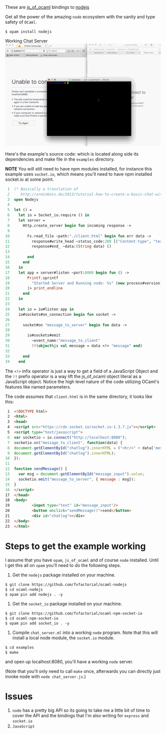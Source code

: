 These are [js\_of\_ocaml](https://github.com/ocsigen/js_of_ocaml) bindings to [nodejs](https://github.com/nodejs/node)

Get all the power of the amazing `node` ecosystem with the sanity and
type safety of `OCaml`.

```shell
$ opam install nodejs
```

Working Chat Server
![img](./node_server_working.gif)

Here's the example's source code: which is located along side its
dependencies and make file in the `examples` directory.

**NOTE** You will still need to have npm modules installed, for instance
this example uses `socket.io`, which means you'll need to have npm
installed socket.io at some point.

```ocaml
 1  (* Basically a translation of
 2     http://arminboss.de/2013/tutorial-how-to-create-a-basic-chat-with-node-js/ *)
 3  open Nodejs
 4  
 5  let () =
 6    let io = Socket_io.require () in
 7    let server =
 8      Http.create_server begin fun incoming response ->
 9  
10        Fs.read_file ~path:"./client.html" begin fun err data ->
11          response#write_head ~status_code:200 [("Content-type", "text/html")];
12          response#end_ ~data:(String data) ()
13  
14        end
15      end
16    in
17    let app = server#listen ~port:8080 begin fun () ->
18        Printf.sprintf
19          "Started Server and Running node: %s" (new process#version)
20        |> print_endline
21      end
22    in
23  
24    let io = io#listen app in
25    io#sockets#on_connection begin fun socket ->
26  
27      socket#on "message_to_server" begin fun data ->
28  
29        io#sockets#emit
30          ~event_name:"message_to_client"
31          !!(object%js val message = data <!> "message" end)
32  
33      end
34    end
```

The `<!>` infix operator is just a way to get a field of a JavaScript
Object and the `!!` prefix operator is a way lift the js\_of\_ocaml
object literal as a JavaScript object. Notice the high level nature of
the code utilizing OCaml's features like named parameters.

The code assumes that `client.html` is in the same directory, it looks
like this:

```html
 1  <!DOCTYPE html>
 2  <html>
 3  <head>
 4  <script src="https://cdn.socket.io/socket.io-1.3.7.js"></script>
 5  <script type="text/javascript">
 6  var socketio = io.connect("http://localhost:8080");
 7  socketio.on("message_to_client", function(data) {
 8  document.getElementById("chatlog").innerHTML = ("<hr/>" + data['message'] +
 9  document.getElementById("chatlog").innerHTML);
10  });
11  
12  function sendMessage() {
13    var msg = document.getElementById("message_input").value;
14    socketio.emit("message_to_server", { message : msg});
15  }
16  </script>
17  </head>
18  <body>
19          <input type="text" id="message_input"/>
20          <button onclick="sendMessage()">send</button>
21          <div id="chatlog"></div>
22  </body>
23  </html>
```

# Steps to get the example working

I assume that you have `opam`, `js_of_ocaml` and of course `node`
installed. Until I get this all on `opam` you'll need to do the
following steps.

1.  Get the `nodejs` package installed on your machine.

```shell
$ git clone https://github.com/fxfactorial/ocaml-nodejs
$ cd ocaml-nodejs
$ opam pin add nodejs . -y
```

1.  Get the `socket_io` package installed on your machine.

```shell
$ git clone https://github.com/fxfactorial/ocaml-npm-socket-io
$ cd ocaml-npm-socket-io
$ opam pin add socket_io . -y
```

1.  Compile `chat_server.ml` into a working `node` program. Note that
    this will install a local node module, the `socket.io` module.

```shell
$ cd examples
$ make
```

and open up localhost:8080, you'll have a working `node` server.

(Note that you'll only need to call `make` once, afterwards you can
directly just invoke node with `node chat_server.js`.)

# Issues

1.  `node` has a pretty big API so its going to take me a little bit of
    time to cover the API and the bindings that I'm also writing for
    `express` and `socket.io`
2.  `JavaScript`
